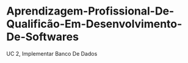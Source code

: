 # Aprendizagem-Profissional-De-Qualificão-Em-Desenvolvimento-De-Softwares
UC 2, Implementar Banco De Dados
